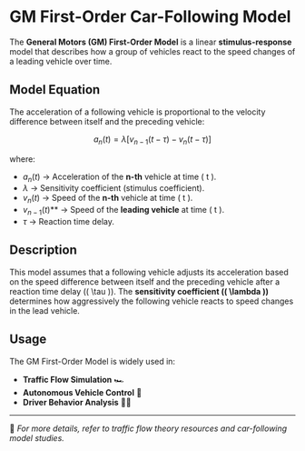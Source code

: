 # GM First-Order Car-Following Model  

The **General Motors (GM) First-Order Model** is a linear **stimulus-response** model that describes how a group of vehicles react to the speed changes of a leading vehicle over time.  

## Model Equation  

The acceleration of a following vehicle is proportional to the velocity difference between itself and the preceding vehicle:  

$$
a_n(t) = \lambda \left[ v_{n-1}(t - \tau) - v_n(t - \tau) \right]
$$

where:  

- $a_n(t)$ → Acceleration of the **n-th** vehicle at time \( t \).  
- $\lambda$ → Sensitivity coefficient (stimulus coefficient).  
- $v_n(t)$ → Speed of the **n-th** vehicle at time \( t \).  
- $v_{n-1}(t)$** → Speed of the **leading vehicle** at time \( t \).  
- $\tau$ → Reaction time delay.  

## Description  

This model assumes that a following vehicle adjusts its acceleration based on the speed difference between itself and the preceding vehicle after a reaction time delay (\( \tau \)). The **sensitivity coefficient (\( \lambda \))** determines how aggressively the following vehicle reacts to speed changes in the lead vehicle.  

## Usage  

The GM First-Order Model is widely used in:  

- **Traffic Flow Simulation** 🏎️  
- **Autonomous Vehicle Control** 🤖  
- **Driver Behavior Analysis** 🚗💡  

---

📘 *For more details, refer to traffic flow theory resources and car-following model studies.*
